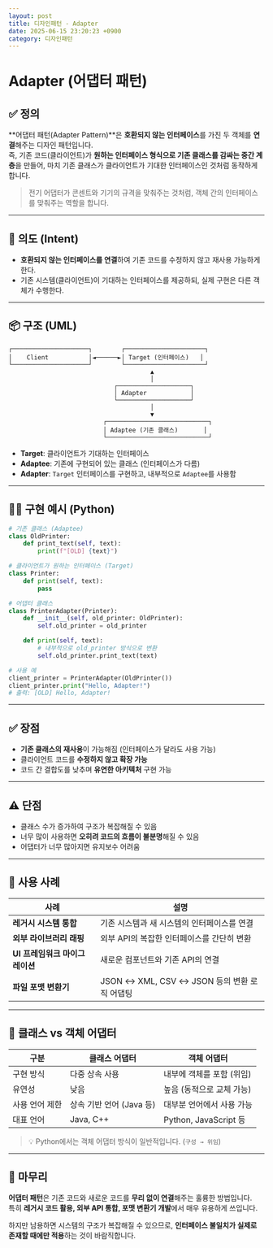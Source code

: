 ```yaml
---
layout: post
title: 디자인패턴 - Adapter
date: 2025-06-15 23:20:23 +0900
category: 디자인패턴
---
```

# Adapter (어댑터 패턴)

## ✅ 정의

**어댑터 패턴(Adapter Pattern)**은 **호환되지 않는 인터페이스**를 가진 두 객체를 **연결**해주는 디자인 패턴입니다.  
즉, 기존 코드(클라이언트)가 **원하는 인터페이스 형식으로 기존 클래스를 감싸는 중간 계층**을 만들어, 마치 기존 클래스가 클라이언트가 기대한 인터페이스인 것처럼 동작하게 합니다.

> 전기 어댑터가 콘센트와 기기의 규격을 맞춰주는 것처럼, 객체 간의 인터페이스를 맞춰주는 역할을 합니다.

---

## 🎯 의도 (Intent)

- **호환되지 않는 인터페이스를 연결**하여 기존 코드를 수정하지 않고 재사용 가능하게 한다.
- 기존 시스템(클라이언트)이 기대하는 인터페이스를 제공하되, 실제 구현은 다른 객체가 수행한다.

---

## 📦 구조 (UML)

```
┌─────────────────────┐        ┌──────────────────────┐
│    Client           │◄──────►│ Target (인터페이스)   │
└─────────────────────┘        └──────────────────────┘
                                       ▲
                                       │
                             ┌────────────────────┐
                             │ Adapter            │
                             └────────────────────┘
                                       │
                                       ▼
                          ┌────────────────────────────┐
                          │ Adaptee (기존 클래스)       │
                          └────────────────────────────┘
```

- **Target**: 클라이언트가 기대하는 인터페이스
- **Adaptee**: 기존에 구현되어 있는 클래스 (인터페이스가 다름)
- **Adapter**: `Target` 인터페이스를 구현하고, 내부적으로 `Adaptee`를 사용함

---

## 🧑‍💻 구현 예시 (Python)

```python
# 기존 클래스 (Adaptee)
class OldPrinter:
    def print_text(self, text):
        print(f"[OLD] {text}")

# 클라이언트가 원하는 인터페이스 (Target)
class Printer:
    def print(self, text):
        pass

# 어댑터 클래스
class PrinterAdapter(Printer):
    def __init__(self, old_printer: OldPrinter):
        self.old_printer = old_printer

    def print(self, text):
        # 내부적으로 old_printer 방식으로 변환
        self.old_printer.print_text(text)

# 사용 예
client_printer = PrinterAdapter(OldPrinter())
client_printer.print("Hello, Adapter!")
# 출력: [OLD] Hello, Adapter!
```

---

## ✅ 장점

- **기존 클래스의 재사용**이 가능해짐 (인터페이스가 달라도 사용 가능)
- 클라이언트 코드를 **수정하지 않고 확장 가능**
- 코드 간 결합도를 낮추며 **유연한 아키텍처** 구현 가능

---

## ⚠️ 단점

- 클래스 수가 증가하여 구조가 복잡해질 수 있음
- 너무 많이 사용하면 **오히려 코드의 흐름이 불분명**해질 수 있음
- 어댑터가 너무 많아지면 유지보수 어려움

---

## 📌 사용 사례

| 사례 | 설명 |
|------|------|
| **레거시 시스템 통합** | 기존 시스템과 새 시스템의 인터페이스를 연결 |
| **외부 라이브러리 래핑** | 외부 API의 복잡한 인터페이스를 간단히 변환 |
| **UI 프레임워크 마이그레이션** | 새로운 컴포넌트와 기존 API의 연결 |
| **파일 포맷 변환기** | JSON ↔ XML, CSV ↔ JSON 등의 변환 로직 어댑팅 |

---

## 🧠 클래스 vs 객체 어댑터

| 구분         | 클래스 어댑터 | 객체 어댑터 |
|--------------|----------------|----------------|
| 구현 방식    | 다중 상속 사용 | 내부에 객체를 포함 (위임) |
| 유연성       | 낮음           | 높음 (동적으로 교체 가능) |
| 사용 언어 제한 | 상속 기반 언어 (Java 등) | 대부분 언어에서 사용 가능 |
| 대표 언어    | Java, C++      | Python, JavaScript 등 |

> 💡 Python에서는 객체 어댑터 방식이 일반적입니다. (`구성 → 위임`)

---

## 🧠 마무리

**어댑터 패턴**은 기존 코드와 새로운 코드를 **무리 없이 연결**해주는 훌륭한 방법입니다.  
특히 **레거시 코드 활용, 외부 API 통합, 포맷 변환기 개발**에서 매우 유용하게 쓰입니다.

하지만 남용하면 시스템의 구조가 복잡해질 수 있으므로, **인터페이스 불일치가 실제로 존재할 때에만 적용**하는 것이 바람직합니다.
